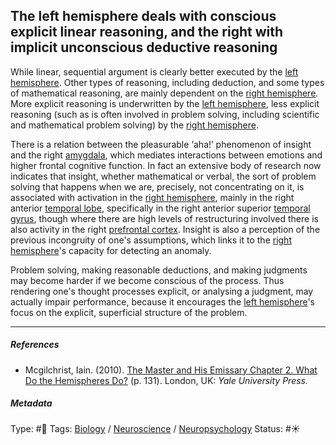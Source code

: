 ## The left hemisphere deals with conscious explicit linear reasoning, and the right with implicit unconscious deductive reasoning

While linear, sequential argument is clearly better executed by the [left hemisphere](Left%20hemisphere.md). Other types of reasoning, including deduction, and some types of mathematical reasoning, are mainly dependent on the [right hemisphere](Right%20hemisphere.md). More explicit reasoning is underwritten by the [left hemisphere](Left%20hemisphere.md), less explicit reasoning (such as is often involved in problem solving, including scientific and mathematical problem solving) by the [right hemisphere](Right%20hemisphere.md). 

There is a relation between the pleasurable ‘aha!’ phenomenon of insight and the right [amygdala](Amygdala.md), which mediates interactions between emotions and higher frontal cognitive function. In fact an extensive body of research now indicates that insight, whether mathematical or verbal, the sort of problem solving that happens when we are, precisely, not concentrating on it, is associated with activation in the [right hemisphere](Right%20hemisphere.md), mainly in the right anterior [temporal lobe](), specifically in the right anterior superior [temporal gyrus](), though where there are high levels of restructuring involved there is also activity in the right [prefrontal cortex](Prefrontal%20cortex.md). Insight is also a perception of the previous incongruity of one's assumptions, which links it to the [right hemisphere](Right%20hemisphere.md)'s capacity for detecting an anomaly.

Problem solving, making reasonable deductions, and making judgments may become harder if we become conscious of the process. Thus rendering one's thought processes explicit, or analysing a judgment, may actually impair performance, because it encourages the [left hemisphere](Left%20hemisphere.md)'s focus on the explicit, superficial structure of the problem.

---

##### References

* Mcgilchrist, Iain. (2010). [The Master and His Emissary Chapter 2. What Do the Hemispheres Do?](The%20Master%20and%20His%20Emissary%20Chapter%202.%20What%20Do%20the%20Hemispheres%20Do%3F.md) (p. 131). London, UK: *Yale University Press.*

##### Metadata

Type: #🔴 
Tags: [Biology]() / [Neuroscience](Neuroscience.md) / [Neuropsychology](Neuropsychology.md) 
Status: #☀️ 
